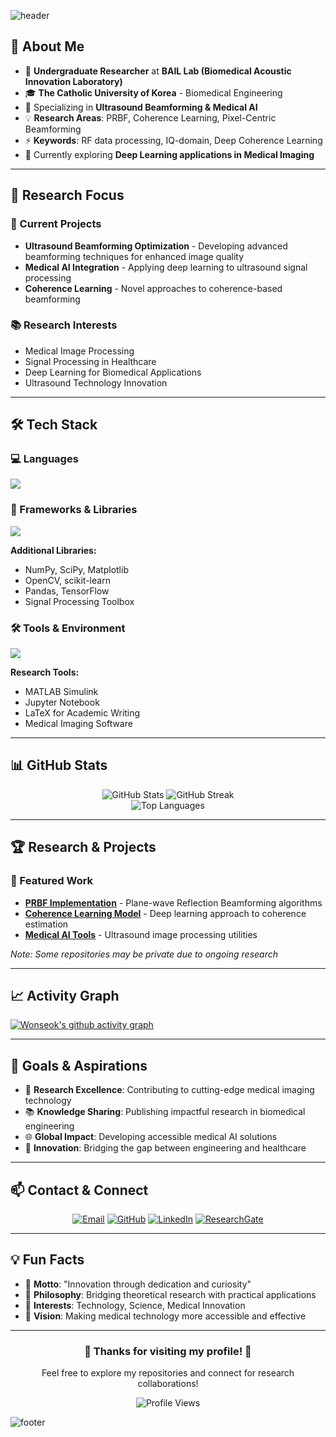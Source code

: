 <!-- Header -->
![header](https://capsule-render.vercel.app/api?type=waving&color=gradient&height=220&section=header&text=Wonseok%20Choi%20🚀&fontSize=45&animation=fadeIn&fontAlignY=40)

## 👋 About Me
- 🔬 **Undergraduate Researcher** at **BAIL Lab (Biomedical Acoustic Innovation Laboratory)**
- 🎓 **The Catholic University of Korea** - Biomedical Engineering
- 🚀 Specializing in **Ultrasound Beamforming & Medical AI**
- 💡 **Research Areas**: PRBF, Coherence Learning, Pixel-Centric Beamforming
- ⚡ **Keywords**: RF data processing, IQ-domain, Deep Coherence Learning
- 🌱 Currently exploring **Deep Learning applications in Medical Imaging**

---

## 🔬 Research Focus

### 🎯 Current Projects
- **Ultrasound Beamforming Optimization** - Developing advanced beamforming techniques for enhanced image quality
- **Medical AI Integration** - Applying deep learning to ultrasound signal processing
- **Coherence Learning** - Novel approaches to coherence-based beamforming

### 📚 Research Interests
- Medical Image Processing
- Signal Processing in Healthcare
- Deep Learning for Biomedical Applications
- Ultrasound Technology Innovation

---

## 🛠 Tech Stack

### 💻 Languages
<a href="https://skillicons.dev">
  <img src="https://skillicons.dev/icons?i=python,matlab&perline=5" />
</a>

### 🤖 Frameworks & Libraries
<a href="https://skillicons.dev">
  <img src="https://skillicons.dev/icons?i=pytorch&perline=4" />
</a>

**Additional Libraries:**
- NumPy, SciPy, Matplotlib
- OpenCV, scikit-learn
- Pandas, TensorFlow
- Signal Processing Toolbox

### 🛠️ Tools & Environment
<a href="https://skillicons.dev">
  <img src="https://skillicons.dev/icons?i=vscode,git&perline=6" />
</a>

**Research Tools:**
- MATLAB Simulink
- Jupyter Notebook
- LaTeX for Academic Writing
- Medical Imaging Software

---

## 📊 GitHub Stats

<div align="center">
  <img src="https://github-readme-stats.vercel.app/api?username=cws8754&show_icons=true&theme=radical" alt="GitHub Stats" />
  <img src="https://github-readme-streak-stats.herokuapp.com/?user=cws8754&theme=radical" alt="GitHub Streak" />
</div>

<div align="center">
  <img src="https://github-readme-stats.vercel.app/api/top-langs/?username=cws8754&layout=compact&theme=radical" alt="Top Languages" />
</div>

---

## 🏆 Research & Projects

### 🌟 Featured Work
- **[PRBF Implementation](https://github.com/cws8754)** - Plane-wave Reflection Beamforming algorithms
- **[Coherence Learning Model](https://github.com/cws8754)** - Deep learning approach to coherence estimation
- **[Medical AI Tools](https://github.com/cws8754)** - Ultrasound image processing utilities

*Note: Some repositories may be private due to ongoing research*

---

## 📈 Activity Graph
[![Wonseok's github activity graph](https://github-readme-activity-graph.vercel.app/graph?username=cws8754&theme=react-dark)](https://github.com/cws8754/github-readme-activity-graph)

---

## 🎯 Goals & Aspirations
- 🔬 **Research Excellence**: Contributing to cutting-edge medical imaging technology
- 📚 **Knowledge Sharing**: Publishing impactful research in biomedical engineering
- 🌐 **Global Impact**: Developing accessible medical AI solutions
- 🚀 **Innovation**: Bridging the gap between engineering and healthcare

---

## 📫 Contact & Connect

<div align="center">

[![Email](https://img.shields.io/badge/Email-D14836?style=for-the-badge&logo=gmail&logoColor=white)](mailto:cws8754@catholic.ac.kr)
[![GitHub](https://img.shields.io/badge/GitHub-100000?style=for-the-badge&logo=github&logoColor=white)](https://github.com/cws8754)
[![LinkedIn](https://img.shields.io/badge/LinkedIn-0077B5?style=for-the-badge&logo=linkedin&logoColor=white)](https://linkedin.com/in/wonseok-choi-researcher)
[![ResearchGate](https://img.shields.io/badge/ResearchGate-00CCBB?style=for-the-badge&logo=researchgate&logoColor=white)](https://researchgate.net/profile/wonseok-choi-researcher)

</div>

---

## 💡 Fun Facts
- 🎯 **Motto**: "Innovation through dedication and curiosity"
- 🌟 **Philosophy**: Bridging theoretical research with practical applications
- 🎨 **Interests**: Technology, Science, Medical Innovation
- 🚀 **Vision**: Making medical technology more accessible and effective

---

<div align="center">
  <h3>🌟 Thanks for visiting my profile! 🌟</h3>
  <p>Feel free to explore my repositories and connect for research collaborations!</p>
  
  ![Profile Views](https://komarev.com/ghpvc/?username=cws8754&color=brightgreen&style=flat-square)
</div>

<!-- Footer -->
![footer](https://capsule-render.vercel.app/api?type=waving&color=gradient&height=150&section=footer)
